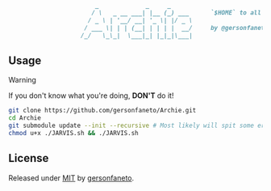 <!-- prettier-ignore -->
```markdown
                        _             _     _      
                       / \   _ __ ___| |__ (_) ___      `$HOME` to all sorts of things!
                      / _ \ | '__/ __| '_ \| |/ _ \
                     / ___ \| | | (__| | | | |  __/     by @gersonfaneto
                    /_/   \_\_|  \___|_| |_|_|\___|
```

## Usage

> [!WARNING]
> If you don't know what you're doing, **DON'T** do it!  

```bash
git clone https://github.com/gersonfaneto/Archie.git
cd Archie
git submodule update --init --recursive # Most likely will spit some errors if you aren't me...
chmod u+x ./JARVIS.sh && ./JARVIS.sh
```

## License

Released under [MIT][license-url] by [gersonfaneto][profile-url].

<!-- prettier-ignore-start -->

<!-- NOTE: Links... -->

[profile-url]: https://github.com/gersonfaneto

[license-url]: https://github.com/gersonfaneto/Archie/blob/main/LICENSE

<!-- prettier-ignore-end -->
